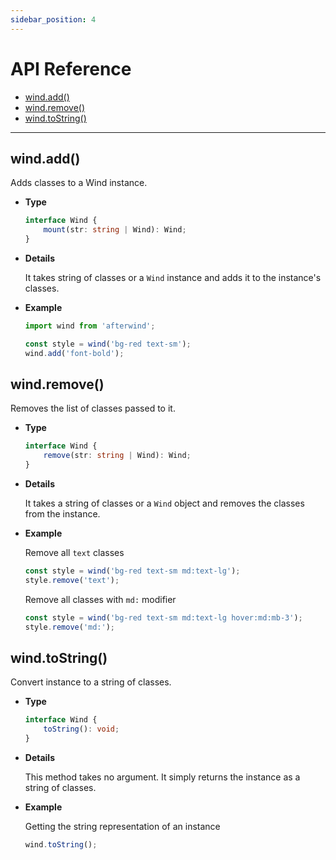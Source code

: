 ```yaml
---
sidebar_position: 4
---
```

# API Reference

- [wind.add()](#term-focus)
- [wind.remove()](#term-blur)
- [wind.toString()](#term-pause)

---

## wind.add()

Adds classes to a Wind instance.

- **Type**

    ```ts
    interface Wind {
        mount(str: string | Wind): Wind;
    }
    ```

- **Details**

    It takes string of classes or a `Wind` instance and adds it to the instance's classes.

- **Example**

    ```js
    import wind from 'afterwind';

    const style = wind('bg-red text-sm');
    wind.add('font-bold');
    ```

<!-- - **See also:** [Guide - Creating a Terminal](../guide/initialization.md#creating-your-first-terminal) -->


## wind.remove()

Removes the list of classes passed to it.

- **Type**

    ```ts
    interface Wind {
        remove(str: string | Wind): Wind;
    }
    ```

- **Details**

    It takes a string of classes or a `Wind` object and removes the classes from the instance.

    <!-- _The terminal should not be used again once disposed._ -->

- **Example**

    Remove all `text` classes

    ```js
    const style = wind('bg-red text-sm md:text-lg');
    style.remove('text');
    ```

    Remove all classes with `md:` modifier

    ```js
    const style = wind('bg-red text-sm md:text-lg hover:md:mb-3');
    style.remove('md:');
    ```

<!-- - **See also:** [Guide - Disposal](../guide/disposal.md) -->

## wind.toString()

Convert instance to a string of classes.

- **Type**

    ```ts
    interface Wind {
        toString(): void;
    }
    ```
  
- **Details**
  
  This method takes no argument. It simply returns the instance as a string of classes.

- **Example**

    Getting the string representation of an instance
    
    ```js
    wind.toString();
    ```

